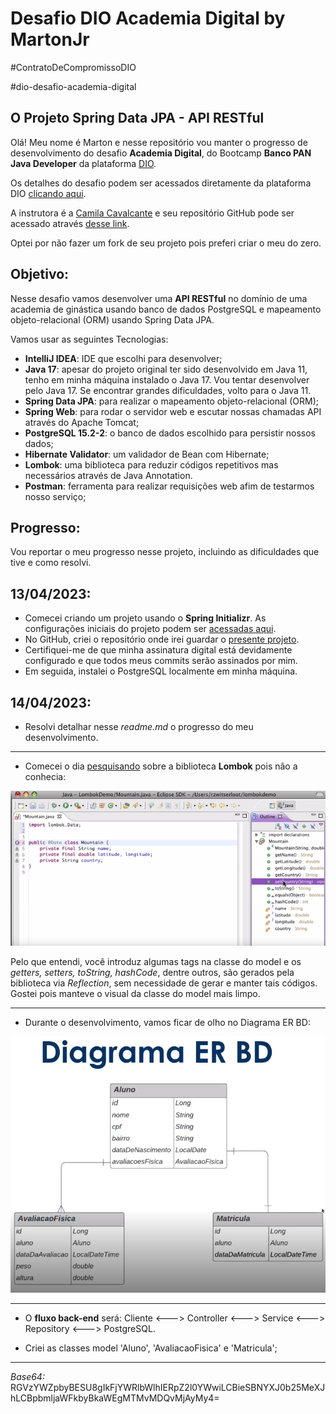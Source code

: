 # Desafio DIO Academia Digital by MartonJr
#ContratoDeCompromissoDIO

#dio-desafio-academia-digital

## O Projeto Spring Data JPA - API RESTful

Olá! Meu nome é Marton e nesse repositório vou manter o progresso de desenvolvimento do desafio **Academia Digital**, do Bootcamp **Banco PAN Java Developer** da plataforma [DIO](https://www.dio.me/).

Os detalhes do desafio podem ser acessados diretamente da plataforma DIO [clicando aqui](https://web.dio.me/project/conhecendo-spring-data-jpa-na-pratica-com-java/learning/abd511f0-a5be-4f02-a204-03eb2614a12a).

A instrutora é a [Camila Cavalcante](https://www.linkedin.com/in/cami-la/) e seu repositório GitHub pode ser acessado através [desse link](https://github.com/cami-la/academia-digital). 

Optei por não fazer um fork de seu projeto pois preferi criar o meu do zero.

## Objetivo:

Nesse desafio vamos desenvolver uma **API RESTful** no domínio de uma academia de ginástica usando banco de dados PostgreSQL e mapeamento objeto-relacional (ORM) usando Spring Data JPA.

Vamos usar as seguintes Tecnologias:

- **IntelliJ IDEA**: IDE que escolhi para desenvolver;
- **Java 17**: apesar do projeto original ter sido desenvolvido em Java 11, tenho em minha máquina instalado o Java 17. Vou tentar desenvolver pelo Java 17. Se encontrar grandes dificuldades, volto para o Java 11.
- **Spring Data JPA**: para realizar o mapeamento objeto-relacional (ORM);
- **Spring Web**: para rodar o servidor web e escutar nossas chamadas API através do Apache Tomcat;
- **PostgreSQL 15.2-2**: o banco de dados escolhido para persistir nossos dados;
- **Hibernate Validator**: um validador de Bean com Hibernate;
- **Lombok**: uma biblioteca para reduzir códigos repetitivos mas necessários através de Java Annotation.
- **Postman**: ferramenta para realizar requisições web afim de testarmos nosso serviço;



## Progresso:

Vou reportar o meu progresso nesse projeto, incluindo as dificuldades que tive e como resolvi.

## 13/04/2023:

- Comecei criando um projeto usando o **Spring Initializr**. As configurações iniciais do projeto podem ser [acessadas aqui](https://start.spring.io/#!type=maven-project&language=java&platformVersion=3.0.5&packaging=jar&jvmVersion=17&groupId=me.dio&artifactId=desafio-academia-digital&name=desafio-academia-digital&description=Desafio%20DIO%20-%20Academia%20Digital%20by%20MartonJr&packageName=me.dio.desafio-academia-digital&dependencies=web,data-jpa,postgresql,validation,lombok). 
- No GitHub, criei o repositório onde irei guardar o [presente projeto](https://github.com/MartonLyra/dio-desafio-academia-digital).
- Certifiquei-me de que minha assinatura digital está devidamente configurado e que todos meus commits serão assinados por mim.
- Em seguida, instalei o PostgreSQL localmente em minha máquina.

## 14/04/2023:

- Resolvi detalhar nesse _readme.md_ o progresso do meu desenvolvimento.

---

- Comecei o dia [pesquisando](https://projectlombok.org/videos/lombok.mp4) sobre a biblioteca **Lombok** pois não a conhecia:

![Lombok](/gitResources/Lombok.png)

Pelo que entendi, você introduz algumas tags na classe do model e os _getters, setters, toString, hashCode_, dentre outros, são gerados pela biblioteca via _Reflection_, sem necessidade de gerar e manter tais códigos. Gostei pois manteve o visual da classe do model mais limpo.

---

- Durante o desenvolvimento, vamos ficar de olho no Diagrama ER BD:

![Diagrama](/gitResources/Diagrama-ER-BD.png)

---

- O **fluxo back-end** será: Cliente <---> Controller <---> Service <---> Repository <---> PostgreSQL.

- Criei as classes model 'Aluno', 'AvaliacaoFisica' e 'Matricula';











---
_Base64:_ RGVzYWZpbyBESU8gIkFjYWRlbWlhIERpZ2l0YWwiLCBieSBNYXJ0b25MeXJhLCBpbmljaWFkbyBkaWEgMTMvMDQvMjAyMy4=
